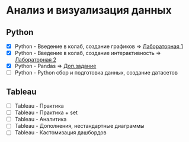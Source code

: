 # Анализ и визуализация данных
## Python
- [x] Python - Введение в колаб, создание графиков => [Лабораторная 1](https://github.com/Gremler5442/colab-lab/blob/main/Python_Lab1colab.ipynb)
- [x] Python - Введение в колаб, создание интерактивность => [Лабораторная 2](https://github.com/Gremler5442/colab-lab/blob/main/Python_Lab2colab.ipynb)
- [x] Python - Pandas => [Доп.задание](https://github.com/Gremler5442/colab-lab/blob/main/Python_LabPandasColab.ipynb)
- [ ] Python - Python сбор и подготовка данных, создание датасетов
## Tableau
- [ ] Tableau - Практика
- [ ] Tableau - Практика + set
- [ ] Tableau - Аналитика
- [ ] Tableau - Дополнения, нестандартные диаграммы
- [ ] Tableau - Кастомизация дашбордов

